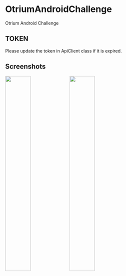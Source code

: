 # OtriumAndroidChallenge
Otrium Android Challenge


## TOKEN
Please update the token in ApiClient class if it is expired.


## Screenshots
<img src="https://user-images.githubusercontent.com/9885767/112680832-de8c3780-8e93-11eb-98cd-4304e2153927.jpg" width="40%" height="40%"/>
<img src="https://user-images.githubusercontent.com/9885767/112680844-e2b85500-8e93-11eb-8092-3ab89c2b12c2.jpg" width="40%" height="40%"/>
